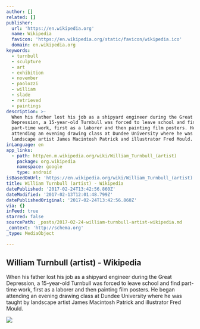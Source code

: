 ```yaml
---
author: []
related: []
publisher:
  url: 'https://en.wikipedia.org'
  name: Wikipedia
  favicon: 'https://en.wikipedia.org/static/favicon/wikipedia.ico'
  domain: en.wikipedia.org
keywords:
  - turnbull
  - sculpture
  - art
  - exhibition
  - november
  - paolozzi
  - william
  - slade
  - retrieved
  - paintings
description: >-
  When his father lost his job as a shipyard engineer during the Great
  Depression, a 15-year-old Turnbull was forced to leave school and find
  part-time work, first as a laborer and then painting film posters. He began
  attending an evening drawing class at Dundee University where he was taught by
  landscape artist James Macintosh Patrick and illustrator Fred Mould.
inLanguage: en
app_links:
  - path: http/en.m.wikipedia.org/wiki/William_Turnbull_(artist)
    package: org.wikipedia
    namespace: google
    type: android
isBasedOnUrl: 'https://en.wikipedia.org/wiki/William_Turnbull_(artist)'
title: William Turnbull (artist) - Wikipedia
datePublished: '2017-02-24T13:42:56.860Z'
dateModified: '2017-02-13T12:01:48.799Z'
datePublishedOriginal: '2017-02-24T13:42:56.860Z'
via: {}
inFeed: true
starred: false
sourcePath: _posts/2017-02-24-william-turnbull-artist-wikipedia.md
_context: 'http://schema.org'
_type: MediaObject

---
```

<article style=""><h1>William Turnbull (artist) - Wikipedia</h1><p>When his father lost his job as a shipyard engineer during the Great Depression, a 15-year-old Turnbull was forced to leave school and find part-time work, first as a laborer and then painting film posters. He began attending an evening drawing class at Dundee University where he was taught by landscape artist James Macintosh Patrick and illustrator Fred Mould.</p><img src="https://upload.wikimedia.org/wikipedia/commons/c/cd/Large_Horse-_William_Turnbull.jpg" /></article>